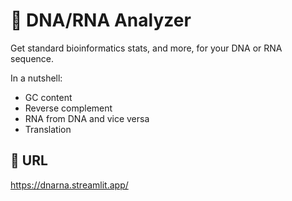 # 🧬 DNA/RNA Analyzer 
Get standard bioinformatics stats, and more, for your DNA or RNA sequence. 

In a nutshell: 
- GC content 
- Reverse complement 
- RNA from DNA and vice versa 
- Translation

## 🔗 URL
https://dnarna.streamlit.app/

